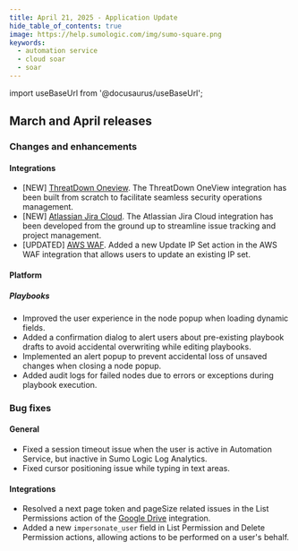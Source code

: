 ```yaml
---
title: April 21, 2025 - Application Update
hide_table_of_contents: true
image: https://help.sumologic.com/img/sumo-square.png
keywords:
  - automation service
  - cloud soar
  - soar
---
```


import useBaseUrl from '@docusaurus/useBaseUrl';

## March and April releases

### Changes and enhancements

#### Integrations

* [NEW] [ThreatDown Oneview](/docs/platform-services/automation-service/app-central/integrations/threatdown-oneview/). The ThreatDown OneView integration has been built from scratch to facilitate seamless security operations management. 
* [NEW] [Atlassian Jira Cloud](/docs/platform-services/automation-service/app-central/integrations/atlassian-jira-cloud/). The Atlassian Jira Cloud integration has been developed from the ground up to streamline issue tracking and project management. 
* [UPDATED] [AWS WAF](/docs/platform-services/automation-service/app-central/integrations/aws-waf/). Added a new Update IP Set action in the AWS WAF integration that allows users to update an existing IP set.

#### Platform 

##### Playbooks

* Improved the user experience in the node popup when loading dynamic fields.
* Added a confirmation dialog to alert users about pre-existing playbook drafts to avoid accidental overwriting while editing playbooks.
* Implemented an alert popup to prevent accidental loss of unsaved changes when closing a node popup.
* Added audit logs for failed nodes due to errors or exceptions during playbook execution.

### Bug fixes

#### General

* Fixed a session timeout issue when the user is active in Automation Service, but inactive in Sumo Logic Log Analytics.
* Fixed cursor positioning issue while typing in text areas.

#### Integrations

* Resolved a next page token and pageSize related issues in the List Permissions action of the  [Google Drive](/docs/platform-services/automation-service/app-central/integrations/google-drive/) integration.
* Added a new `impersonate_user` field in List Permission and Delete Permission actions, allowing actions to be performed on a user's behalf.